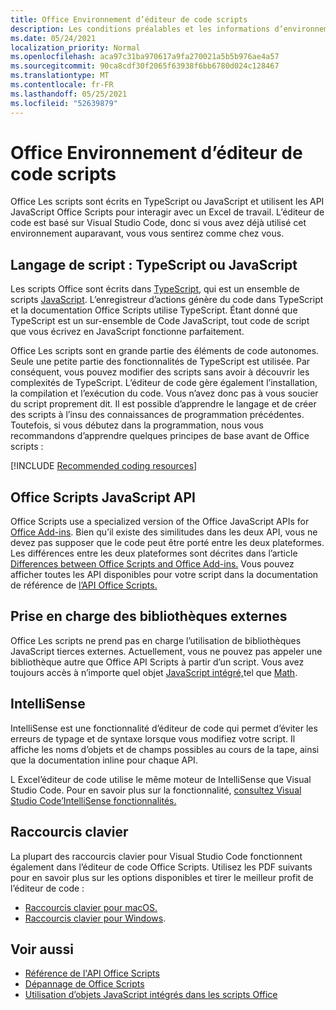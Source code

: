```yaml
---
title: Office Environnement d’éditeur de code scripts
description: Les conditions préalables et les informations d’environnement pour Office scripts dans Excel sur le Web.
ms.date: 05/24/2021
localization_priority: Normal
ms.openlocfilehash: aca97c31ba970617a9fa270021a5b5b976ae4a57
ms.sourcegitcommit: 90ca8cdf30f2065f63938f6bb6780d024c128467
ms.translationtype: MT
ms.contentlocale: fr-FR
ms.lasthandoff: 05/25/2021
ms.locfileid: "52639879"
---
```

# <a name="office-scripts-code-editor-environment"></a>Office Environnement d’éditeur de code scripts

Office Les scripts sont écrits en TypeScript ou JavaScript et utilisent les API JavaScript Office Scripts pour interagir avec un Excel de travail. L’éditeur de code est basé sur Visual Studio Code, donc si vous avez déjà utilisé cet environnement auparavant, vous vous sentirez comme chez vous.

## <a name="scripting-language-typescript-or-javascript"></a>Langage de script : TypeScript ou JavaScript

Les scripts Office sont écrits dans [TypeScript](https://www.typescriptlang.org/docs/home.html), qui est un ensemble de scripts [JavaScript](https://developer.mozilla.org/docs/Web/JavaScript). L’enregistreur d’actions génère du code dans TypeScript et la documentation Office Scripts utilise TypeScript. Étant donné que TypeScript est un sur-ensemble de Code JavaScript, tout code de script que vous écrivez en JavaScript fonctionne parfaitement.

Office Les scripts sont en grande partie des éléments de code autonomes. Seule une petite partie des fonctionnalités de TypeScript est utilisée. Par conséquent, vous pouvez modifier des scripts sans avoir à découvrir les complexités de TypeScript. L’éditeur de code gère également l’installation, la compilation et l’exécution du code. Vous n’avez donc pas à vous soucier du script proprement dit. Il est possible d’apprendre le langage et de créer des scripts à l’insu des connaissances de programmation précédentes. Toutefois, si vous débutez dans la programmation, nous vous recommandons d’apprendre quelques principes de base avant de Office scripts :

[!INCLUDE [Recommended coding resources](../includes/coding-basics-references.md)]

## <a name="office-scripts-javascript-api"></a>Office Scripts JavaScript API

Office Scripts use a specialized version of the Office JavaScript APIs for [Office Add-ins](/office/dev/add-ins/overview/index). Bien qu’il existe des similitudes dans les deux API, vous ne devez pas supposer que le code peut être porté entre les deux plateformes. Les différences entre les deux plateformes sont décrites dans l’article [Differences between Office Scripts and Office Add-ins.](../resources/add-ins-differences.md#apis) Vous pouvez afficher toutes les API disponibles pour votre script dans la documentation de référence de [l’API Office Scripts.](/javascript/api/office-scripts/overview)

## <a name="external-library-support"></a>Prise en charge des bibliothèques externes

Office Les scripts ne prend pas en charge l’utilisation de bibliothèques JavaScript tierces externes. Actuellement, vous ne pouvez pas appeler une bibliothèque autre que Office API Scripts à partir d’un script. Vous avez toujours accès à n’importe quel objet [JavaScript intégré,](../develop/javascript-objects.md)tel que [Math](https://developer.mozilla.org/docs/Web/JavaScript/Reference/Global_Objects/Math).

## <a name="intellisense"></a>IntelliSense

IntelliSense est une fonctionnalité d’éditeur de code qui permet d’éviter les erreurs de typage et de syntaxe lorsque vous modifiez votre script. Il affiche les noms d’objets et de champs possibles au cours de la tape, ainsi que la documentation inline pour chaque API.

L Excel’éditeur de code utilise le même moteur de IntelliSense que Visual Studio Code. Pour en savoir plus sur la fonctionnalité, [consultez Visual Studio Code’IntelliSense fonctionnalités.](https://code.visualstudio.com/docs/editor/intellisense#_intellisense-features)

## <a name="keyboard-shortcuts"></a>Raccourcis clavier

La plupart des raccourcis clavier pour Visual Studio Code fonctionnent également dans l’éditeur de code Office Scripts. Utilisez les PDF suivants pour en savoir plus sur les options disponibles et tirer le meilleur profit de l’éditeur de code :

- [Raccourcis clavier pour macOS.](https://code.visualstudio.com/shortcuts/keyboard-shortcuts-macos.pdf)
- [Raccourcis clavier pour Windows](https://code.visualstudio.com/shortcuts/keyboard-shortcuts-windows.pdf).

## <a name="see-also"></a>Voir aussi

- [Référence de l'API Office Scripts](/javascript/api/office-scripts/overview)
- [Dépannage de Office Scripts](../testing/troubleshooting.md)
- [Utilisation d’objets JavaScript intégrés dans les scripts Office](../develop/javascript-objects.md)
